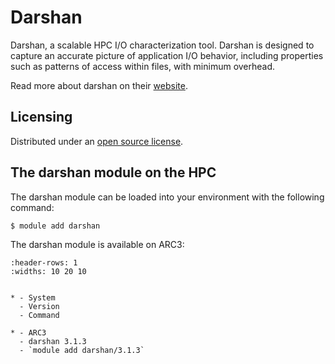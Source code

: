 # Darshan

Darshan, a scalable HPC I/O characterization tool. Darshan is designed to capture an accurate picture of application I/O behavior, including properties such as patterns of access within files, with minimum overhead.



Read more about darshan on their [website](https://github.com/darshan-hpc/darshan).





## Licensing 

Distributed under an [open source license](https://github.com/darshan-hpc/darshan/blob/main/COPYRIGHT).



## The darshan module on the HPC

The darshan module can be loaded into your environment with the following command:

```bash
$ module add darshan
```

The darshan module is available on ARC3:

```{list-table}
:header-rows: 1
:widths: 10 20 10


* - System
  - Version
  - Command

* - ARC3
  - darshan 3.1.3
  - `module add darshan/3.1.3`

```